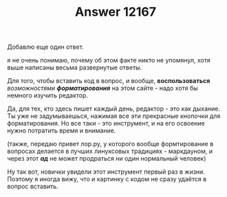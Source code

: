 ﻿---
title: "Answer 12167"
se.owner.user_id: 205151
se.owner.display_name: "S.H."
se.owner.link: "https://ru.meta.stackoverflow.com/users/205151/s-h"
se.answer_id: 12167
se.question_id: 12162
se.post_type: answer
se.is_accepted: False
---
<p>Добавлю еще один ответ.</p>
<p>я не очень понимаю, почему об этом факте никто не упомянул, хотя выше написаны весьма развернутые ответы.</p>
<p>Для того, чтобы вставить код в вопрос, и вообще, <strong>воспользоваться</strong> <em>возможностями</em> <em><strong>форматирования</strong></em> на этом сайте - надо хотя бы немного изучить редактор.</p>
<p>Да, для тех, кто здесь пишет каждый день, редактор - это как дыхание. Ты уже не задумываешься, нажимая все эти прекрасные кнопочки для форматирования. Но все таки - это инструмент, и на его освоение нужно потратить время и внимание.</p>
<p>(также, передаю привет лор.ру, у которого вообще формтирование в вопросах делается в лучших линуксовых традициях - маркдауном, и через этот <em><strong>ад</strong></em> не может продраться ни один нормальный человек)</p>
<p>Ну так вот, новички увидели этот инструмент первый раз в жизни. Поэтому я иногда вижу, что и картинку с кодом не сразу удаётся в вопрос вставить.</p>
